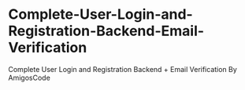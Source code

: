 # Complete-User-Login-and-Registration-Backend-Email-Verification
Complete User Login and Registration Backend + Email Verification By AmigosCode
